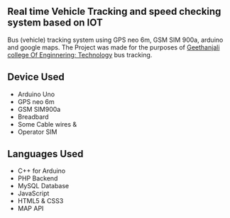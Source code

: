 ## Real time Vehicle Tracking and speed checking system based on IOT
Bus (vehicle) tracking system using GPS neo 6m, GSM SIM 900a, arduino and google maps. The Project was made for the purposes of <a href="https://www.geethanjaliinstitutions.com/engineering//">Geethanjali college Of Enginnering; Technology</a> bus tracking.

## Device Used
* Arduino Uno
* GPS neo 6m
* GSM SIM900a
* Breadbard
* Some Cable wires &
* Operator SIM

## Languages Used
* C++ for Arduino
* PHP Backend
* MySQL Database
* JavaScript
* HTML5 & CSS3
* MAP API

